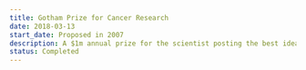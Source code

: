 ```yaml
---
title: Gotham Prize for Cancer Research
date: 2018-03-13
start_date: Proposed in 2007
description: A $1m annual prize for the scientist posting the best ideas on oncology.
status: Completed
---
```

